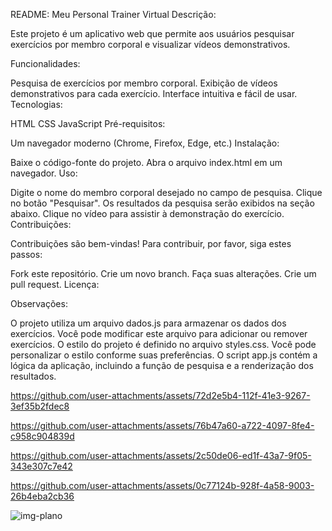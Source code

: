 README: Meu Personal Trainer Virtual
Descrição:

Este projeto é um aplicativo web que permite aos usuários pesquisar exercícios por membro corporal e visualizar vídeos demonstrativos.

Funcionalidades:

Pesquisa de exercícios por membro corporal.
Exibição de vídeos demonstrativos para cada exercício.
Interface intuitiva e fácil de usar.
Tecnologias:

HTML
CSS
JavaScript
Pré-requisitos:

Um navegador moderno (Chrome, Firefox, Edge, etc.)
Instalação:

Baixe o código-fonte do projeto.
Abra o arquivo index.html em um navegador.
Uso:

Digite o nome do membro corporal desejado no campo de pesquisa.
Clique no botão "Pesquisar".
Os resultados da pesquisa serão exibidos na seção abaixo.
Clique no vídeo para assistir à demonstração do exercício.
Contribuições:

Contribuições são bem-vindas! Para contribuir, por favor, siga estes passos:

Fork este repositório.
Crie um novo branch.
Faça suas alterações.
Crie um pull request.
Licença:



Observações:

O projeto utiliza um arquivo dados.js para armazenar os dados dos exercícios. Você pode modificar este arquivo para adicionar ou remover exercícios.
O estilo do projeto é definido no arquivo styles.css. Você pode personalizar o estilo conforme suas preferências.
O script app.js contém a lógica da aplicação, incluindo a função de pesquisa e a renderização dos resultados.

https://github.com/user-attachments/assets/72d2e5b4-112f-41e3-9267-3ef35b2fdec8



https://github.com/user-attachments/assets/76b47a60-a722-4097-8fe4-c958c904839d



https://github.com/user-attachments/assets/2c50de06-ed1f-43a7-9f05-343e307c7e42



https://github.com/user-attachments/assets/0c77124b-928f-4a58-9003-26b4eba2cb36

![img-plano](https://github.com/user-attachments/assets/2823bf67-cfb3-4bcd-a83b-4b6078ca91c5)
